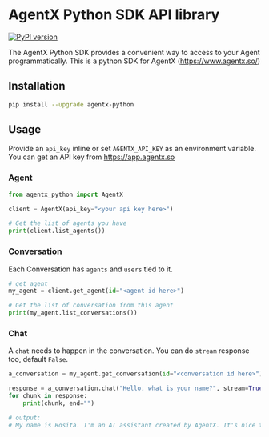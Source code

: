 # AgentX Python SDK API library

[![PyPI version](https://img.shields.io/pypi/v/agentx-python)](https://pypi.org/project/agentx-python/)

The AgentX Python SDK provides a convenient way to access to your Agent programmatically.
This is a python SDK for AgentX (https://www.agentx.so/)

## Installation

```bash
pip install --upgrade agentx-python
```

## Usage

Provide an `api_key` inline or set `AGENTX_API_KEY` as an environment variable.
You can get an API key from https://app.agentx.so

### Agent

```python
from agentx_python import AgentX

client = AgentX(api_key="<your api key here>")

# Get the list of agents you have
print(client.list_agents())
```

### Conversation

Each Conversation has `agents` and `users` tied to it.

```python
# get agent
my_agent = client.get_agent(id="<agent id here>")

# Get the list of conversation from this agent
print(my_agent.list_conversations())
```

### Chat

A `chat` needs to happen in the conversation. You can do `stream` response too, default `False`.

```python
a_conversation = my_agent.get_conversation(id="<conversation id here>")

response = a_conversation.chat("Hello, what is your name?", stream=True)
for chunk in response:
    print(chunk, end="")

# output:
# My name is Rosita. I'm an AI assistant created by AgentX. It's nice to meet you! How can I help you today?
```
